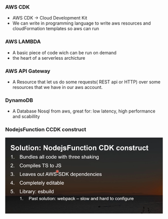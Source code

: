 ### AWS CDK 
- AWS CDK -> Cloud Development Kit
- We can write in programming language to write aws resources and cloudFormation templates so aws can run 


### AWS LAMBDA
- A basic piece of code wich can be run on demand
- the heart of a serverless archicture

### AWS API Gateway 
- A Resource that let us do some requests( REST api or HTTP) over some resources that we have in our aws account.

### DynamoDB 
- A Database Nosql from aws, great for: low latency, high performance and scabillity 

###  NodejsFunction CCDK construct 
![alt text](image.png)

